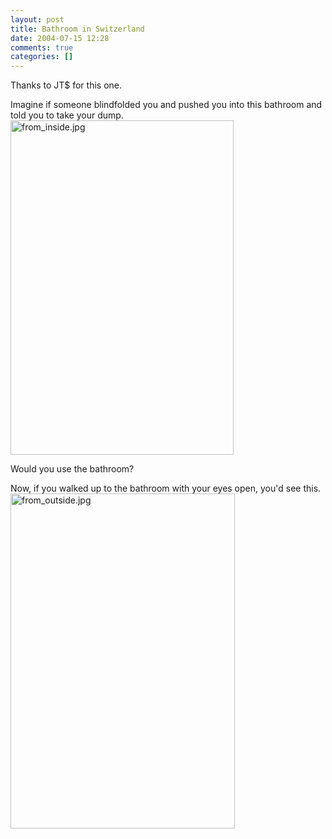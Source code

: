 ```yaml
---
layout: post
title: Bathroom in Switzerland
date: 2004-07-15 12:28
comments: true
categories: []
---
```

Thanks to JT$ for this one.

Imagine if someone blindfolded you and pushed you into this bathroom and told you to take your dump.
<img alt="from_inside.jpg" src="http://peterfilias.com/archives/from_inside.jpg" width="357" height="535" border="0" />

Would you use the bathroom?

Now, if you walked up to the bathroom with your eyes open, you'd see this.
<img alt="from_outside.jpg" src="http://peterfilias.com/archives/from_outside.jpg" width="359" height="536" border="0" />
